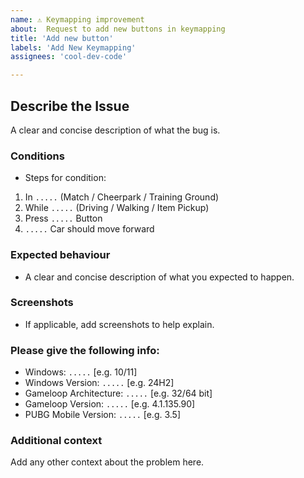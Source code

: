 ```yaml
---
name: ⚠️ Keymapping improvement
about:  Request to add new buttons in keymapping
title: 'Add new button'
labels: 'Add New Keymapping'
assignees: 'cool-dev-code'

---
```



## Describe the Issue
A clear and concise description of what the bug is.

### Conditions
- Steps for condition:
1. In `.....` (Match / Cheerpark / Training Ground)
2. While `.....` (Driving / Walking / Item Pickup)
3. Press `.....` Button
4. `.....` Car should move forward

### Expected behaviour
- A clear and concise description of what you expected to happen.

### Screenshots
- If applicable, add screenshots to help explain.

### Please give the following info:
 - Windows: `.....` [e.g. 10/11]
 - Windows Version: `.....` [e.g. 24H2]
 - Gameloop Architecture: `.....` [e.g. 32/64 bit]
 - Gameloop Version: `.....` [e.g. 4.1.135.90]
 - PUBG Mobile Version: `.....` [e.g. 3.5]

### Additional context
Add any other context about the problem here.
